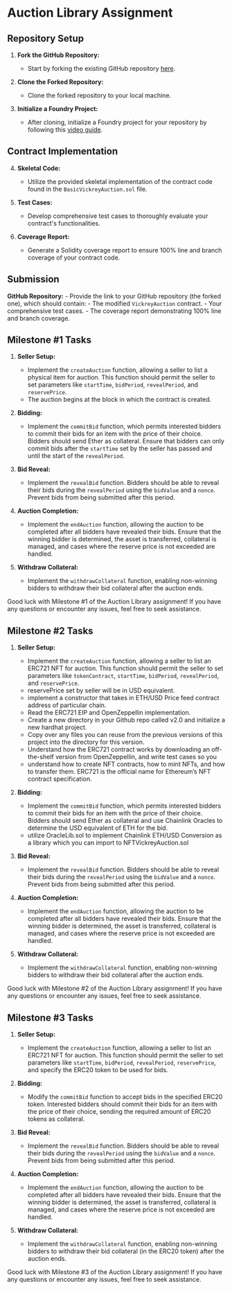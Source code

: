 # Auction Library Assignment

## Repository Setup

1. **Fork the GitHub Repository:**

   - Start by forking the existing GitHub repository [here](https://github.com/NEU-INFO7500-Fall2023/Auction-Library).

2. **Clone the Forked Repository:**

   - Clone the forked repository to your local machine.

3. **Initialize a Foundry Project:**
   - After cloning, initialize a Foundry project for your repository by following this [video guide](https://www.youtube.com/watch?v=fNMfMxGxeag&pp=ygUHZm91bmRyeQ%3D%3D).

## Contract Implementation

4. **Skeletal Code:**

   - Utilize the provided skeletal implementation of the contract code found in the `BasicVickreyAuction.sol` file.

5. **Test Cases:**

   - Develop comprehensive test cases to thoroughly evaluate your contract's functionalities.

6. **Coverage Report:**
   - Generate a Solidity coverage report to ensure 100% line and branch coverage of your contract code.

## Submission

**GitHub Repository:** - Provide the link to your GitHub repository (the forked one), which should contain: - The modified `VickreyAuction` contract. - Your comprehensive test cases. - The coverage report demonstrating 100% line and branch coverage.

## Milestone #1 Tasks

1. **Seller Setup:**

   - Implement the `createAuction` function, allowing a seller to list a physical item for auction. This function should permit the seller to set parameters like `startTime`, `bidPeriod`, `revealPeriod`, and `reservePrice`.
   - The auction begins at the block in which the contract is created.

2. **Bidding:**

   - Implement the `commitBid` function, which permits interested bidders to commit their bids for an item with the price of their choice. Bidders should send Ether as collateral. Ensure that bidders can only commit bids after the `startTime` set by the seller has passed and until the start of the `revealPeriod`.

3. **Bid Reveal:**

   - Implement the `revealBid` function. Bidders should be able to reveal their bids during the `revealPeriod` using the `bidValue` and a `nonce`. Prevent bids from being submitted after this period.

4. **Auction Completion:**

   - Implement the `endAuction` function, allowing the auction to be completed after all bidders have revealed their bids. Ensure that the winning bidder is determined, the asset is transferred, collateral is managed, and cases where the reserve price is not exceeded are handled.

5. **Withdraw Collateral:**
   - Implement the `withdrawCollateral` function, enabling non-winning bidders to withdraw their bid collateral after the auction ends.

Good luck with Milestone #1 of the Auction Library assignment! If you have any questions or encounter any issues, feel free to seek assistance.

## Milestone #2 Tasks

1. **Seller Setup:**

   - Implement the `createAuction` function, allowing a seller to list an ERC721 NFT for auction. This function should permit the seller to set parameters like `tokenContract`, `startTime`, `bidPeriod`, `revealPeriod`, and `reservePrice`.
   - reservePrice set by seller will be in USD equivalent.
   - implement a constructor that takes in ETH/USD Price feed contract address of particular chain.
   - Read the ERC721 EIP and OpenZeppellin implementation.
   - Create a new directory in your Github repo called v2.0 and initialize a new hardhat project.
   - Copy over any files you can reuse from the previous versions of this project into the directory for this version.
   - Understand how the ERC721 contract works by downloading an off-the-shelf version from OpenZeppellin, and write test cases so you
   - understand how to create NFT contracts, how to mint NFTs, and how to transfer them. ERC721 is the official name for Ethereum’s NFT contract specification.

2. **Bidding:**

   - Implement the `commitBid` function, which permits interested bidders to commit their bids for an item with the price of their choice. Bidders should send Ether as collateral and use Chainlink Oracles to determine the USD equivalent of ETH for the bid.
   - utilize OracleLib.sol to implement Chainlink ETH/USD Conversion as a library which you can import to NFTVickreyAuction.sol

3. **Bid Reveal:**

   - Implement the `revealBid` function. Bidders should be able to reveal their bids during the `revealPeriod` using the `bidValue` and a `nonce`. Prevent bids from being submitted after this period.

4. **Auction Completion:**

   - Implement the `endAuction` function, allowing the auction to be completed after all bidders have revealed their bids. Ensure that the winning bidder is determined, the asset is transferred, collateral is managed, and cases where the reserve price is not exceeded are handled.

5. **Withdraw Collateral:**
   - Implement the `withdrawCollateral` function, enabling non-winning bidders to withdraw their bid collateral after the auction ends.

Good luck with Milestone #2 of the Auction Library assignment! If you have any questions or encounter any issues, feel free to seek assistance.

## Milestone #3 Tasks

1. **Seller Setup:**

   - Implement the `createAuction` function, allowing a seller to list an ERC721 NFT for auction. This function should permit the seller to set parameters like `startTime`, `bidPeriod`, `revealPeriod`, `reservePrice`, and specify the ERC20 token to be used for bids.

2. **Bidding:**

   - Modify the `commitBid` function to accept bids in the specified ERC20 token. Interested bidders should commit their bids for an item with the price of their choice, sending the required amount of ERC20 tokens as collateral.

3. **Bid Reveal:**

   - Implement the `revealBid` function. Bidders should be able to reveal their bids during the `revealPeriod` using the `bidValue` and a `nonce`. Prevent bids from being submitted after this period.

4. **Auction Completion:**

   - Implement the `endAuction` function, allowing the auction to be completed after all bidders have revealed their bids. Ensure that the winning bidder is determined, the asset is transferred, collateral is managed, and cases where the reserve price is not exceeded are handled.

5. **Withdraw Collateral:**
   - Implement the `withdrawCollateral` function, enabling non-winning bidders to withdraw their bid collateral (in the ERC20 token) after the auction ends.

Good luck with Milestone #3 of the Auction Library assignment! If you have any questions or encounter any issues, feel free to seek assistance.
